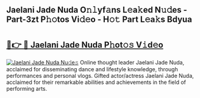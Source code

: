 ## Jaelani Jade Nuda O𝚗𝚕yf𝚊ns L𝚎a𝚔ed N𝚞𝚍es - Part-3zt P𝚑𝚘tos Vi𝚍𝚎o - H𝚘𝚝 Part L𝚎a𝚔s Bdyua

# <h2><a href="http://kfe85x.oniu.top/?m=Jaelani+Jade+Nuda">🔗👉 🔴 Jaelani Jade Nuda P𝚑ot𝚘𝚜 V𝚒d𝚎o</a></h2>

[![Jaelani Jade Nuda Nu𝚍e𝚜](https://i.imgur.com/0qMVB7G.gif)](http://kfe85x.oniu.top/?m=Jaelani+Jade+Nuda)
Online thought leader Jaelani Jade Nuda, acclaimed for disseminating dance and lifestyle knowledge, through performances and personal vlogs. Gifted actor/actress Jaelani Jade Nuda, acclaimed for their remarkable abilities and achievements in the field of performing arts.  
